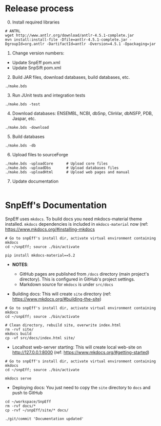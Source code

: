 

# Release process

0) Install required libraries

```
# ANTRL
wget http://www.antlr.org/download/antlr-4.5.1-complete.jar
mvn install:install-file -Dfile=antlr-4.5.1-complete.jar -DgroupId=org.antlr -DartifactId=antlr -Dversion=4.5.1 -Dpackaging=jar
```

1) Change version numbers:
- Update SnpEff pom.xml
- Update SnpSift pom.xml

2) Build JAR files, download databases, build databases, etc.
```
./make.bds
```

3) Run JUnit tests and integration tests
```
./make.bds -test
```

4) Download databases: ENSEMBL, NCBI, dbSnp, ClinVar, dbNSFP, PDB, Jaspar, etc.
```
./make.bds -download
```

5) Build databases
```
./make.bds -db
```

6) Upload files to sourceForge

```
./make.bds -uploadCore		# Upload core files
./make.bds -uploadDbs		# Upload databases files
./make.bds -uploadHtml		# Upload web pages and manual
```

7) Update documentation
```

```

# SnpEff's Documentation


SnpEff uses `mkdocs`.
To build docs you need mkdocs-material theme installed.
`mkdocs` dependencies is included in `mkdocs-material` now (ref: <https://www.mkdocs.org/#installing-mkdocs>

```
# Go to snpEff's install dir, activate virtual environment containing mkdocs
cd ~/snpEff; source ./bin/activate

pip install mkdocs-material==5.2
```

- **NOTES**:
	- GitHub pages are published from `/docs` directory (main project's directory). This is configured in GitHub's project settings.
	- Markdown source for `mkdocs` is under `src/docs`

- Building docs: This will create `site` directory (ref: <https://www.mkdocs.org/#building-the-site>)
```
# Go to snpEff's install dir, activate virtual environment containing mkdocs
cd ~/snpEff; source ./bin/activate

# Clean directory, rebuild site, overwrite index.html
rm -rvf site/
mkdocs build
cp -vf src/docs/index.html site/
```

- Localhost web-server starting: This will create local web-site on <http://127.0.0.1:8000> (ref: <https://www.mkdocs.org/#getting-started>)
```
# Go to snpEff's install dir, activate virtual environment containing mkdocs
cd ~/snpEff; source ./bin/activate

mkdocs serve
```

- Deploying docs: You just need to copy the `site` directory to `docs` and push to GitHub
```
cd ~/workspace/SnpEff
rm -rvf docs/*
cp -rvf ~/snpEff/site/* docs/

./git/commit 'Documentation updated'
```

